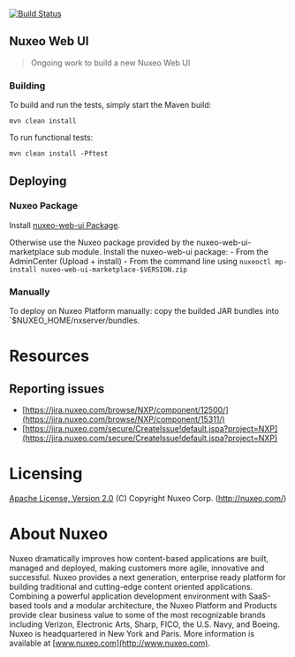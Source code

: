 [![Build Status](https://qa.nuxeo.org/jenkins/buildStatus/icon?job=master/plugins_nuxeo-web-ui-master-master)](https://qa.nuxeo.org/jenkins/job/master/job/plugins_nuxeo-web-ui-master-master/)
## Nuxeo Web UI

> Ongoing work to build a new Nuxeo Web UI

### Building

To build and run the tests, simply start the Maven build:

    mvn clean install

To run functional tests:

    mvn clean install -Pftest

## Deploying

### Nuxeo Package

Install [nuxeo-web-ui Package](https://connect.nuxeo.com/nuxeo/site/marketplace/package/nuxeo-web-ui).

Otherwise use the Nuxeo package provided by the nuxeo-web-ui-marketplace sub module.
Install the nuxeo-web-ui package:
      - From the AdminCenter (Upload + install)
      - From the command line using `nuxeoctl mp-install nuxeo-web-ui-marketplace-$VERSION.zip`

### Manually

To deploy on Nuxeo Platform manually: copy the builded JAR bundles into `$NUXEO_HOME/nxserver/bundles.

# Resources

## Reporting issues

- [https://jira.nuxeo.com/browse/NXP/component/12500/](https://jira.nuxeo.com/browse/NXP/component/15311/)
- [https://jira.nuxeo.com/secure/CreateIssue!default.jspa?project=NXP](https://jira.nuxeo.com/secure/CreateIssue!default.jspa?project=NXP)

# Licensing

[Apache License, Version 2.0](http://www.apache.org/licenses/LICENSE-2.0.html) (C) Copyright Nuxeo Corp. (http://nuxeo.com/)

# About Nuxeo

Nuxeo dramatically improves how content-based applications are built, managed and deployed, making customers more agile, innovative and successful. Nuxeo provides a next generation, enterprise ready platform for building traditional and cutting-edge content oriented applications. Combining a powerful application development environment with
SaaS-based tools and a modular architecture, the Nuxeo Platform and Products provide clear business value to some of the most recognizable brands including Verizon, Electronic Arts, Sharp, FICO, the U.S. Navy, and Boeing. Nuxeo is headquartered in New York and Paris.
More information is available at [www.nuxeo.com](http://www.nuxeo.com).
